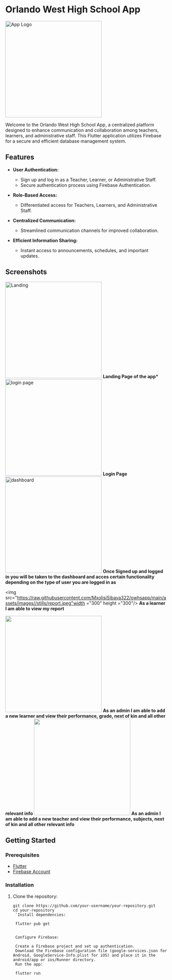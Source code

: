 # Orlando West High School App

<img src="https://raw.githubusercontent.com/MxolisiSibaya322/owhsapp/main/assets/images/badge.png" alt= "App Logo" width = "300" height = "300">

Welcome to the Orlando West High School App, a centralized platform designed to enhance communication and collaboration among teachers, learners, and administrative staff. This Flutter application utilizes Firebase for a secure and efficient database management system.

## Features

- **User Authentication:**
  - Sign up and log in as a Teacher, Learner, or Administrative Staff.
  - Secure authentication process using Firebase Authentication.

- **Role-Based Access:**
  - Differentiated access for Teachers, Learners, and Administrative Staff.

- **Centralized Communication:**
  - Streamlined communication channels for improved collaboration.

- **Efficient Information Sharing:**
  - Instant access to announcements, schedules, and important updates.

## Screenshots

 <img src="https://raw.githubusercontent.com/MxolisiSibaya322/owhsapp/main/assets/images//stills/landing.jpeg" alt="Landing" width= "300" />
<b>Landing Page of the app*</b>

<img src="https://raw.githubusercontent.com/MxolisiSibaya322/owhsapp/main/assets/images//stills/login.jpeg" alt="login page" width ="300" />
<b>Login Page</b>

<img src="https://raw.githubusercontent.com/MxolisiSibaya322/owhsapp/main/assets/images//stills/dashboard.jpeg" alt="dashboard" width ="300"  />
<b>Once Signed up and logged in you will be taken to the dashboard and acces certain 
functionality depending on the type of user you are logged in as</b>

<img src="https://raw.githubusercontent.com/MxolisiSibaya322/owhsapp/main/assets/images//stills/report.jpeg"width ="300" height ="300"/>
<b>As a learner I am able to view my report  </b>

<img src="https://raw.githubusercontent.com/MxolisiSibaya322/owhsapp/main/assets/images//stills/addLearner.jpeg" width ="300" />
<b>As an admin I am able to add a new learner and view their performance, grade, next of kin and all other relevant info  </b>

<img src="https://raw.githubusercontent.com/MxolisiSibaya322/owhsapp/main/assets/images//stills/addTeacher.jpeg)" width ="300"  />
<b>As an admin I am able to add a new teacher and view their performance, subjects, next of kin and all other relevant info  </b>



## Getting Started

### Prerequisites

- [Flutter](https://flutter.dev/)
- [Firebase Account](https://firebase.google.com/)

### Installation

1. Clone the repository:

   ```
   git clone https://github.com/your-username/your-repository.git
   cd your-repository
    `Install dependencies:

    flutter pub get


    Configure Firebase:

    Create a Firebase project and set up authentication.
    Download the Firebase configuration file (google-services.json for Android, GoogleService-Info.plist for iOS) and place it in the android/app or ios/Runner directory.
    Run the app:

    flutter run
    ```

